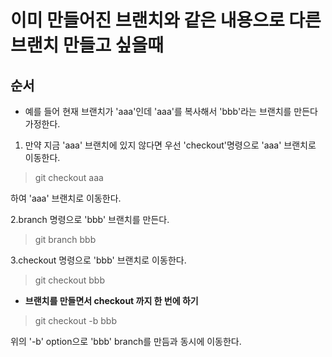 # 이미 만들어진 브랜치와 같은 내용으로 다른 브랜치 만들고 싶을때

## 순서

* 예를 들어 현재 브랜치가 'aaa'인데 'aaa'를 복사해서 'bbb'라는 브랜치를 만든다 가정한다.
1. 만약 지금 'aaa' 브랜치에 있지 않다면 우선 'checkout'명령으로 'aaa' 브랜치로 이동한다.
> git checkout aaa

하여 'aaa' 브랜치로 이동한다.

2.branch 명령으로 'bbb' 브랜치를 만든다.
> git branch bbb

3.checkout 명령으로 'bbb' 브랜치로 이동한다.
> git checkout bbb

* **브랜치를 만들면서 checkout 까지 한 번에 하기**

> git checkout -b bbb

위의 '-b' option으로 'bbb' branch를 만듬과 동시에 이동한다.